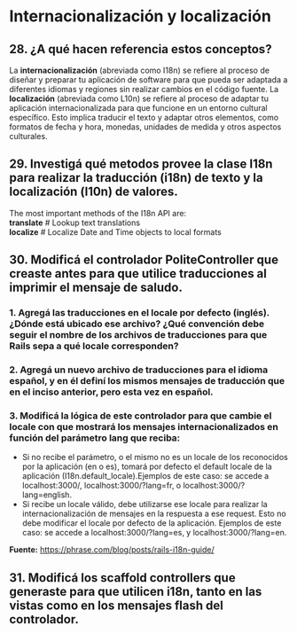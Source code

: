 # Internacionalización y localización

## 28. ¿A qué hacen referencia estos conceptos?
La **internacionalización** (abreviada como I18n) se refiere al proceso de diseñar y preparar tu aplicación de software para que pueda ser adaptada a diferentes idiomas y regiones sin realizar cambios en el código fuente.
La **localización** (abreviada como L10n) se refiere al proceso de adaptar tu aplicación internacionalizada para que funcione en un entorno cultural específico. Esto implica traducir el texto y adaptar otros elementos, como formatos de fecha y hora, monedas, unidades de medida y otros aspectos culturales.

## 29. Investigá qué metodos provee la clase I18n para realizar la traducción (i18n) de texto y la localización (l10n) de valores.
The most important methods of the I18n API are:  
**translate** # Lookup text translations  
**localize**  # Localize Date and Time objects to local formats  

## 30. Modificá el controlador PoliteController que creaste antes para que utilice traducciones al imprimir el mensaje de saludo.
### 1. Agregá las traducciones en el locale por defecto (inglés). ¿Dónde está ubicado ese archivo? ¿Qué convención debe seguir el nombre de los archivos de traducciones para que Rails sepa a qué locale corresponden?
### 2. Agregá un nuevo archivo de traducciones para el idioma español, y en él definí los mismos mensajes de traducción que en el inciso anterior, pero esta vez en español.
### 3. Modificá la lógica de este controlador para que cambie el locale con que mostrará los mensajes internacionalizados en función del parámetro lang que reciba:
- Si no recibe el parámetro, o el mismo no es un locale de los reconocidos por la aplicación (en o es), tomará por defecto el default locale de la aplicación (I18n.default_locale).Ejemplos de este caso: se accede a localhost:3000/, localhost:3000/?lang=fr, o localhost:3000/?lang=english.
- Si recibe un locale válido, debe utilizarse ese locale para realizar la internacionalización de mensajes en la respuesta a ese request. Esto no debe modificar el locale por defecto de la aplicación. Ejemplos de este caso: se accede a localhost:3000/?lang=es, y localhost:3000/?lang=en.

**Fuente:** https://phrase.com/blog/posts/rails-i18n-guide/

## 31. Modificá los scaffold controllers que generaste para que utilicen i18n, tanto en las vistas como en los mensajes flash del controlador.
